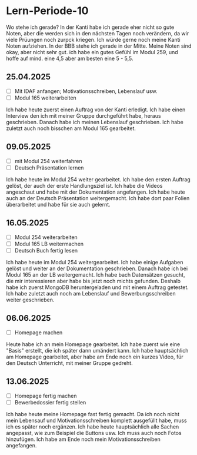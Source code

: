 # Lern-Periode-10

Wo stehe ich gerade? 
In der Kanti habe ich gerade eher nicht so gute Noten, aber die werden sich in den nächsten Tagen noch verändern, da wir viele Prüungen noch zurpck kriegen. Ich würde gerne noch meine Kanti Noten aufziehen. In der BBB stehe ich gerade in der Mitte. Meine Noten sind okay, aber nicht sehr gut. ich habe ein gutes Gefühl im Modul 259, und hoffe auf mind. eine 4,5 aber am besten eine 5 - 5,5.

## 25.04.2025
- [ ] Mit IDAF anfangen; Motivationsschreiben, Lebenslauf usw.
- [ ] Modul 165 weiterarbeiten

Ich habe heute zuerst einen Auftrag von der Kanti erledigt. Ich habe einen Interview den ich mit meiner Gruppe durchgeführt habe, heraus geschrieben. Danach habe ich meinen Lebenslauf geschrieben. Ich habe zuletzt auch noch bisschen am Modul 165 gearbeitet.


## 09.05.2025
- [ ] mit Modul 254 weiterfahren
- [ ] Deutsch Präsentation lernen

Ich habe heute im Modul 254 weiter gearbeitet. Ich habe den ersten Auftrag gelöst, der auch der erste Handlungsziel ist. Ich habe die Videos angeschaut und habe mit der Dokumentation angefangen. Ich habe heute auch an der Deutsch Präsentation weitergemacht. Ich habe dort paar Folien überarbeitet und habe für sie auch gelernt.


## 16.05.2025
- [ ] Modul 254 weiterarbeiten
- [ ] Modul 165 LB weitermachen
- [ ] Deutsch Buch fertig lesen

Ich habe heute im Modul 254 weitergearbeitet. Ich habe einige Aufgaben gelöst und weiter an der Dokumentation geschrieben. Danach habe ich bei Modul 165 an der LB weitergemacht. Ich habe bach Datensätzen gesucht, die mir interessieren aber habe bis jetzt noch michts gefunden. Deshalb habe ich zuerst MongoDB heruntergeladen und mit einem Auftrag getestet. Ich habe zuletzt auch noch am Lebenslauf und Bewerbungsschreiben weiter geschrieben. 


## 06.06.2025
- [ ] Homepage machen

Heute habe ich an mein Homepage gearbeitet. Ich habe zuerst wie eine "Basis" erstellt, die ich später dann umändert kann. Ich habe hauptsächlich am Homepage gearbeitet, aber habe am Ende noch ein kurzes Video, für den Deutsch Unterricht, mit meiner Gruppe gedreht. 


## 13.06.2025
- [ ] Homepage fertig machen
- [ ] Bewerbedossier fertig stellen

Ich habe heute meine Homepage fast fertig gemacht. Da ich noch nicht mein Lebensauf und Motivationsschreiben komplett ausgefüllt habe, muss ich es später noch ergänzen. Ich habe heute hauptsächlich alle Sachen angepasst, wie zum Beispiel die Buttons usw. Ich muss auch noch Fotos hinzufügen. Ich habe am Ende noch mein Motivationsschreiben angefangen.
